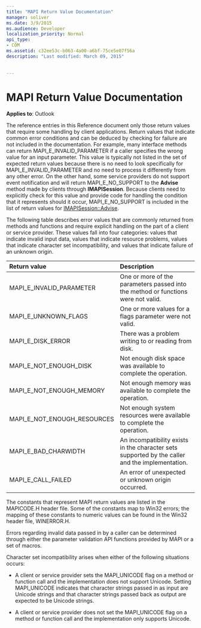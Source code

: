 ```yaml
---
title: "MAPI Return Value Documentation"
manager: soliver
ms.date: 3/9/2015
ms.audience: Developer
localization_priority: Normal
api_type:
- COM
ms.assetid: c32ee53c-b063-4a00-a6bf-75ce5e07f56a
description: "Last modified: March 09, 2015"
 
 
---
```


# MAPI Return Value Documentation

  
  
**Applies to**: Outlook 
  
The reference entries in this Reference document only those return values that require some handling by client applications. Return values that indicate common error conditions and can be deduced by checking for failure are not included in the documentation. For example, many interface methods can return MAPI_E_INVALID_PARAMETER if a caller specifies the wrong value for an input parameter. This value is typically not listed in the set of expected return values because there is no need to look specifically for MAPI_E_INVALID_PARAMETER and no need to process it differently from any other error. On the other hand, some service providers do not support event notification and will return MAPI_E_NO_SUPPORT to the **Advise** method made by clients through **IMAPISession**. Because clients need to explicitly check for this value and provide code for handling the condition that it represents should it occur, MAPI_E_NO_SUPPORT is included in the list of return values for [IMAPISession::Advise](imapisession-advise.md).
  
The following table describes error values that are commonly returned from methods and functions and require explicit handling on the part of a client or service provider. These values fall into four categories: values that indicate invalid input data, values that indicate resource problems, values that indicate character set incompatibility, and values that indicate failure of an unknown origin.
  
|**Return value**|**Description**|
|:-----|:-----|
|MAPI_E_INVALID_PARAMETER  <br/> |One or more of the parameters passed into the method or functions were not valid.  <br/> |
|MAPI_E_UNKNOWN_FLAGS  <br/> |One or more values for a flags parameter were not valid.  <br/> |
|MAPI_E_DISK_ERROR  <br/> |There was a problem writing to or reading from disk.  <br/> |
|MAPI_E_NOT_ENOUGH_DISK  <br/> |Not enough disk space was available to complete the operation.  <br/> |
|MAPI_E_NOT_ENOUGH_MEMORY  <br/> |Not enough memory was available to complete the operation.  <br/> |
|MAPI_E_NOT_ENOUGH_RESOURCES  <br/> |Not enough system resources were available to complete the operation.  <br/> |
|MAPI_E_BAD_CHARWIDTH  <br/> |An incompatibility exists in the character sets supported by the caller and the implementation.  <br/> |
|MAPI_E_CALL_FAILED  <br/> |An error of unexpected or unknown origin occurred.  <br/> |
   
The constants that represent MAPI return values are listed in the MAPICODE.H header file. Some of the constants map to Win32 errors; the mapping of these constants to numeric values can be found in the Win32 header file, WINERROR.H.
  
Errors regarding invalid data passed in by a caller can be determined through either the parameter validation API functions provided by MAPI or a set of macros. 
  
Character set incompatibility arises when either of the following situations occurs:
  
- A client or service provider sets the MAPI_UNICODE flag on a method or function call and the implementation does not support Unicode. Setting MAPI_UNICODE indicates that character strings passed in as input are Unicode strings and that character strings passed back as output are expected to be Unicode strings.
    
- A client or service provider does not set the MAPI_UNICODE flag on a method or function call and the implementation only supports Unicode.
    

